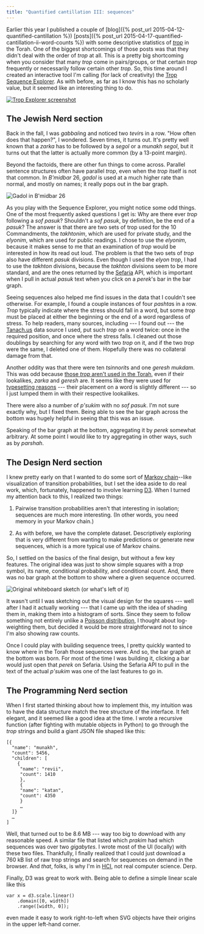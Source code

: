 ```yaml
---
title: "Quantified cantillation III: sequences"
---
```


<!-- > [First post]({% post_url 2015-04-12-quantified-cantillation %})  
> [Second post]({% post_url 2015-04-17-quantified-cantillation-ii-word-counts %}) -->

Earlier this year I published a couple of [blog]({% post_url 2015-04-12-quantified-cantillation %}) [posts]({% post_url 2015-04-17-quantified-cantillation-ii-word-counts %}) with some descriptive statistics of *[trop](https://en.wikipedia.org/wiki/Cantillation)* in the Torah. One of the biggest shortcomings of those posts was that they didn't deal with the order of *trop* at all. This is a pretty big shortcoming when you consider that many *trop* come in pairs/groups, or that certain *trop* frequently or necessarily follow certain other *trop*. So, this time around I created an interactive tool I'm calling (for lack of creativity) the [Trop Sequence Explorer](http://quantifiedcantillation.nl/). As with before, as far as I know this has no scholarly value, but it seemed like an interesting thing to do.

[![Trop Explorer screenshot]({{site.baseurl}}/post-uploads/trop/sequenceexplorer/screenshot.png)](http://quantifiedcantillation.nl/)

## The Jewish Nerd section

Back in the fall, I was *gabbai*ing and noticed two *tevir*s in a row. "How often does that happen?", I wondered. Seven times, it turns out. It's pretty well known that a *zarka* has to be followed by a *segol* or a *munakh segol*, but it turns out that the latter is actually more common (by a 13-point margin).

Beyond the factoids, there are other fun things to come across. Parallel sentence structures often have parallel *trop*, even when the *trop* itself is not that common. In *B'midbar* 26, *gadol* is used at a much higher rate than normal, and mostly on names; it really pops out in the bar graph.

![Gadol in B'midbar 26]({{site.baseurl}}/post-uploads/trop/sequenceexplorer/gadol-bmidbar26.png)

As you play with the Sequence Explorer, you might notice some odd things. One of the most frequently asked questions I get is: Why are there ever *trop* following a *sof pasuk*? Shouldn't a *sof pasuk*, by definition, be the end of a *pasuk*? The answer is that there are two sets of trop used for the 10 Commandments, the *takhtonim*, which are used for private study, and the *elyonim*, which are used for public readings. I chose to use the *elyonim*, because it makes sense to me that an examination of *trop* would be interested in how its read out loud. The problem is that the two sets of *trop* also have different *pasuk* divisions. Even though I used the *elyon* *trop*, I had to use the *takhton* divisions, because the *takhton* divisions seem to be more standard, and are the ones returned by the [Sefaria](http://www.sefaria.org/) API, which is important when I pull in actual *pasuk* text when you click on a *perek*'s bar in the bar graph.

Seeing sequences also helped me find issues in the data that I couldn't see otherwise. For example, I found a couple instances of four *pashta*s in a row. *Trop* typically indicate where the stress should fall in a word, but some *trop* must be placed at either the beginning or the end of a word regardless of stress. To help readers, many sources, including --- I found out --- the [Tanach.us](http://tanach.us/) data source I used, put such *trop* on a word twice: once in the required position, and once where the stress falls. I cleaned out those doublings by searching for any word with two *trop* on it, and if the two *trop* were the same, I deleted one of them. Hopefully there was no collateral damage from that.

Another oddity was that there were ten *tsinnorit*s and one *geresh mukdam*. This was odd because [those *trop* aren't used in the Torah](https://en.wikipedia.org/wiki/Cantillation#Names_in_different_traditions), even if their lookalikes, *zarka* and *geresh* are. It seems like they were used for [typesetting reasons](http://tanach.us/Pages/Coding.xml) --- their placement on a word is slightly different --- so I just lumped them in with their respective lookalikes.

There were also a number of *p'sukim* with no *sof pasuk*. I'm not sure exactly why, but I fixed them. Being able to see the bar graph across the bottom was hugely helpful in seeing that this was an issue.

Speaking of the bar graph at the bottom, aggregating it by *perek* somewhat arbitrary. At some point I would like to try aggregating in other ways, such as by *parshah*.

## The Design Nerd section

I knew pretty early on that I wanted to do some sort of [Markov chain](https://en.wikipedia.org/wiki/Markov_chain)--like visualization of transition probabilities, but I set the idea aside to do real work, which, fortunately, happened to involve learning [D3](http://d3js.org/). When I turned my attention back to this, I realized two things:

1. Pairwise transition probabilities aren't that interesting in isolation; sequences are much more interesting. (In other words, you need memory in your Markov chain.)

2. As with before, we have the complete dataset. Descriptively exploring that is very different from wanting to make predictions or generate new sequences, which is a more typical use of Markov chains.

So, I settled on the basics of the final design, but without a few key features. The original idea was just to show simple squares with a *trop* symbol, its name, conditional probability, and conditional count. And, there was no bar graph at the bottom to show where a given sequence occurred.

![Original whiteboard sketch (or what's left of it)]({{site.baseurl}}/post-uploads/trop/sequenceexplorer/whiteboard.jpg)

It wasn't until I was sketching out the visual design for the squares --- well after I had it actually working --- that I came up with the idea of shading them in, making them into a histogram of sorts. Since they seem to follow something not entirely unlike a [Poisson distribution](https://en.wikipedia.org/wiki/Poisson_distribution), I thought about log-weighting them, but decided it would be more straightforward not to since I'm also showing raw counts.

Once I could play with building sequence trees, I pretty quickly wanted to know where in the Torah those sequences were. And so, the bar graph at the bottom was born. For most of the time I was building it, clicking a bar would just open that *perek* on Sefaria. Using the Sefaria API to pull in the text of the actual *p'sukim* was one of the last features to go in.

## The Programming Nerd section

<!-- I encountered two main challenges when building this: deciding how to structure the data, and the challenges of working right-to-left. -->

When I first started thinking about how to implement this, my intuition was to have the data structure match the tree structure of the interface. It felt elegant, and it seemed like a good idea at the time. I wrote a recursive function (after fighting with mutable objects in Python) to go through the *trop* strings and build a giant JSON file shaped like this:


~~~
[{
  "name": "munakh",
  "count": 5456,
  "children": [
    {
     "name": "revii",
     "count": 1410
     },
     {
     "name": "katan",
     "count": 4350
     }
     …
  ]}
  …
]
~~~

Well, that turned out to be 8.6&nbsp;MB --- way too big to download with any reasonable speed. A similar file that listed which *prakim* had which sequences was over two *gigabytes*. I wrote most of the UI (locally) with these two files. Thankfully, I finally realized that I could just download a 760&nbsp;kB list of raw trop strings and search for sequences on demand in the browser. And *that*, folks, is why I'm in [HCI](https://en.wikipedia.org/wiki/Human%E2%80%93computer_interaction), not real computer science. Derp.

Finally, D3 was great to work with. Being able to define a simple linear scale like this

~~~
var x = d3.scale.linear()
    .domain([0, width])
    .range([width, 0]);
~~~

even made it easy to work right-to-left when SVG objects have their origins in the upper left-hand corner.

<!-- The second issue was working in right-to-left. Most of the time it was actually really straightforward. It was just a matter of using the CSS `direction: rtl` declaration and reversing the bar graph's *x* scale `range()` function. Where it was trickier was in creating transition animations for the sequence tree. SVG coordinates always have their origin in the upper left-hand corner, so if the SVG object is changing width, . When clicking a *trop* to drill down a level, I made the entire SVG object wider. With no animation, this means just recomputing every object's *x* position, but to animate it, you have to keep track of where its parent was in  -->